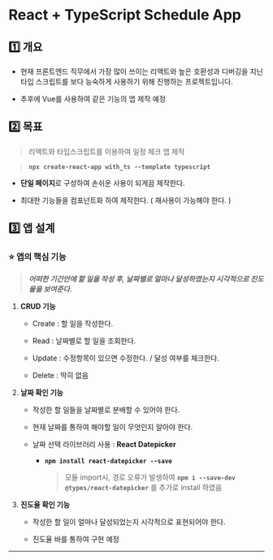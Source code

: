 # React + TypeScript Schedule App

## 1️⃣ 개요

- 현재 프론트엔드 직무에서 가장 많이 쓰이는 리액트와 높은 호환성과 디버깅을 지닌 타입 스크립트를 보다 능숙하게 사용하기 위해 진행하는 프로젝트입니다.

- 추후에 Vue를 사용하여 같은 기능의 앱 제작 예정

## 2️⃣ 목표

> 리액트와 타입스크립트를 이용하여 일정 체크 앱 제작

> **`npx create-react-app with_ts --template typescript`**

- **단일 페이지**로 구성하여 손쉬운 사용이 되게끔 제작한다.

- 최대한 기능들을 컴포넌트화 하여 제작한다. ( 재사용이 가능해야 한다. )

## 3️⃣ 앱 설계

### ⭐️ 앱의 핵심 기능

> **_어떠한 기간안에 할 일을 작성 후, 날짜별로 얼마나 달성하였는지 시각적으로 진도율을 보여준다._**

1. **CRUD 기능**

   - Create : 할 일을 작성한다.

   - Read : 날짜별로 할 일을 조회한다.

   - Update : 수정항목이 있으면 수정한다. / 달성 여부를 체크한다.

   - Delete : 딱히 없음

2. **날짜 확인 기능**

   - 작성한 할 일들을 날짜별로 분배할 수 있어야 한다.

   - 현재 날짜를 통하여 해야할 일이 무엇인지 알아야 한다.

   - 날짜 선택 라이브러리 사용 : **React Datepicker**

     - **`npm install react-datepicker --save`**

       > 모듈 import시, 경로 오류가 발생하여 **`npm i --save-dev @types/react-datepicker`** 를 추가로 install 하였음

3. **진도율 확인 기능**

   - 작성한 할 일이 얼마나 달성되었는지 시각적으로 표현되어야 한다.

   - 진도율 바를 통하여 구현 예정

---
